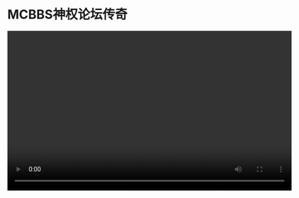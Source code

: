 # MCBBS神权论坛传奇

<video width="640" height="360" controls>
  <source src="https://map.earthvillage.top/MCBBS.mp4" type="video/mp4">
  你的浏览器不支持播放此视频
</video>
